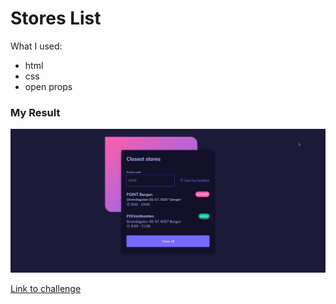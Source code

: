 # Stores List

What I used:

- html
- css
- open props

### My Result

![Alt text](./images/store-list.png "a title")

[Link to challenge](https://uidesigndaily.com/posts/figma-stores-list-card-dark-mode-day-1563)
